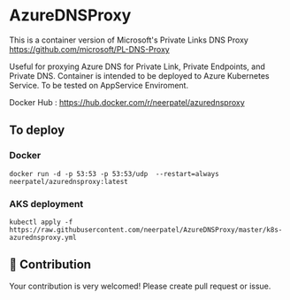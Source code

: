# AzureDNSProxy

This is a container version of Microsoft's Private Links DNS Proxy https://github.com/microsoft/PL-DNS-Proxy

Useful for proxying Azure DNS for Private Link, Private Endpoints, and Private DNS. Container is intended to be deployed to Azure Kubernetes Service. To be tested on AppService Enviroment.

Docker Hub : https://hub.docker.com/r/neerpatel/azurednsproxy

## To deploy
### Docker
    docker run -d -p 53:53 -p 53:53/udp  --restart=always neerpatel/azurednsproxy:latest
    
### AKS deployment
    kubectl apply -f https://raw.githubusercontent.com/neerpatel/AzureDNSProxy/master/k8s-azurednsproxy.yml

## 🔧 Contribution

Your contribution is very welcomed!
Please create pull request or issue.